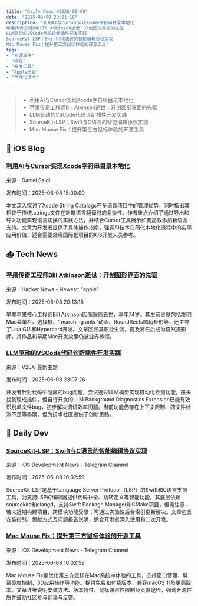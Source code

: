 ```yaml
---
title: "Daily News #2025-06-08"
date: "2025-06-08 23:21:16"
description: "利用AI与Cursor实现Xcode字符串目录本地化
苹果传奇工程师Bill Atkinson逝世：开创图形界面的先驱
LLM驱动的VSCode代码诊断插件开发实践
SourceKit-LSP：Swift与C语言的智能编辑协议实现
Mac Mouse Fix：提升第三方鼠标体验的开源工具"
tags: 
- "开源软件"
- "编程"
- "开发工具"
- "Apple历史"
- "本地化技术"

---
```


> - 利用AI与Cursor实现Xcode字符串目录本地化
> - 苹果传奇工程师Bill Atkinson逝世：开创图形界面的先驱
> - LLM驱动的VSCode代码诊断插件开发实践
> - SourceKit-LSP：Swift与C语言的智能编辑协议实现
> - Mac Mouse Fix：提升第三方鼠标体验的开源工具

## 🍎 iOS Blog

### [利用AI与Cursor实现Xcode字符串目录本地化](https://danielsaidi.com/blog/2025/06/08/using-ai-and-cursor-to-localize-xcode-string-catalogs)

来源：Daniel Saidi

发布时间：2025-06-08 15:00:00

本文深入探讨了Xcode String Catalogs在多语言项目中的管理优势，同时指出其相较于传统.strings文件在新增语言翻译时的复杂性。作者重点介绍了通过导出和导入功能实现语言切换的实践方法，并结合Cursor工具展示如何高效添加新语言支持。文章为开发者提供了具体操作指南，强调AI技术在简化本地化流程中的实际应用价值，适合需要处理国际化项目的iOS开发人员参考。

## 📥 Tech News

### [苹果传奇工程师Bill Atkinson逝世：开创图形界面的先驱](https://appleinsider.com/articles/25/06/07/bill-atkinson-pioneering-early-apple-engineer-dies-at-74)

来源：Hacker News - Newest: "apple"

发布时间：2025-06-08 20:13:18

早期苹果核心工程师Bill Atkinson因胰腺癌去世，享年74岁。其生前贡献包括发明Mac菜单栏、选择框、' marching ants '动画、RoundRects圆角矩形等，还主导了Lisa GUI和Hypercard开发。文章回顾其职业生涯，提及离任后成为自然摄影师，其作品和早期Mac开发故事仍被业界传颂。

### [LLM驱动的VSCode代码诊断插件开发实践](https://www.v2ex.com/t/1137240)

来源：V2EX-最新主题

发布时间：2025-06-08 23:07:26

开发者针对代码中隐藏的bug问题，尝试通过LLM模型实现自动化检测功能。虽未找到现成插件，但自行开发的LLM Background Diagnostics Extension已能有效识别单文件bug，初步解决调试效率问题。当前功能仍存在上下文限制、跨文件检测不足等局限，但为技术社区提供了创新思路。

## 💾 Daily Dev

### [SourceKit-LSP：Swift与C语言的智能编辑协议实现](https://github.com/swiftlang/sourcekit-lsp)

来源：iOS Development News - Telegram Channel

发布时间：2025-06-08 10:02:59

SourceKit-LSP是基于Language Server Protocol（LSP）的Swift和C语言支持工具，为支持LSP的编辑器提供代码补全、跳转定义等智能功能。其底层依赖sourcekitd和clangd，支持Swift Package Manager和CMake项目，但需注意：若未近期构建项目，跨模块功能受限；可通过实验性后台索引更新解决。文章包含安装指引、贡献方式及问题报告说明，适合开发者深入使用和二次开发。

### [Mac Mouse Fix：提升第三方鼠标体验的开源工具](https://github.com/noah-nuebling/mac-mouse-fix)

来源：iOS Development News - Telegram Channel

发布时间：2025-06-08 10:02:59

Mac Mouse Fix是优化第三方鼠标在Mac系统中体验的工具，支持窗口管理、屏幕亮度控制、3D应用操作等功能。提供免费和付费版本，兼容macOS 11及更高版本。文章详细说明安装方法、版本特性、鼠标兼容性限制及贡献途径，强调开源性质并鼓励社区参与翻译与反馈。
